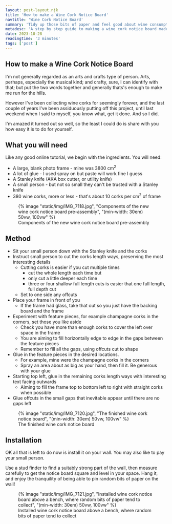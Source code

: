 ```yaml
---
layout: post-layout.njk
title: 'How to make a Wine Cork Notice Board'
navtitle: 'Wine Cork Notice Board'
summary: 'Tidy up those bits of paper and feel good about wine consumption with this easy DIY craft project'
metadesc: 'A step by step guide to making a wine cork notice board made from recycled wine corks.'
date: 2023-10-28
readingtime: '3 minutes'
tags: ['post']
---
```

## How to make a Wine Cork Notice Board

I'm not generally regarded as an arts and crafts type of person. Arts, perhaps, especially the musical kind; and crafty, sure, I can identify with that; but put the two words together and generally thats's enough to make me run for the hills.

However I've been collecting wine corks for seemingly forever, and the last couple of years I've been assiduously putting off this project, until last weekend when I said to myself, you know what, get it done. And so I did. 

I'm amazed it turned out so well, so the least I could do is share with you how easy it is to do for yourself.<!-- excerpt -->

## What you will need

Like any good online tutorial, we begin with the ingredients. You will need:

 - A large, blank photo frame - mine was 3800 cm<sup>2</sup>
 - A lot of glue - I used spray on but paste will work fine I guess
 - A Stanley knife (AKA box cutter, or utility knife)
 - A small person - but not so small they can't be trusted with a Stanley knife
 - 380 wine corks, more or less - that's about 10 corks per cm<sup>2</sup> of frame

<figure>
{% image "static/img/IMG_7118.jpg", "Components of the new wine cork notice board pre-assembly", "(min-width: 30em) 50vw, 100vw" %}
<figcaption>Components of the new wine cork notice board pre-assembly</figcaption>
</figure>

## Method

 - Sit your small person down with the Stanley knife and the corks
 - Instruct small person to cut the corks length ways, preserving the most interesting details
   - Cutting corks is easier if you cut multiple times
     - cut the whole length each time but 
     - only cut a little deeper each time
     - three or four shallow full length cuts is easier that one full length, full depth cut
   - Set to one side any offcuts
 - Place your frame in front of you
   - If the frame had glass, take that out so you just have the backing board and the frame
 - Experiment with feature pieces, for example champagne corks in the corners, set those you like aside
   - Check you have more than enough corks to cover the left over space in the frame
   - You are aiming to fill horizontally edge to edge in the gaps between the feature pieces
   - Remember to fill all the gaps, using offcuts cut to shape
 - Glue in the feature pieces in the desired locations. 
   - For example, mine were the champagne corks in the corners
   - Spray an area about as big as your hand, then fill it. Be generous with your glue
 - Starting top left, glue in the remaining corks length ways with interesting text facing outwards
   - Aiming to fill the frame top to bottom left to right with straight corks when possible
 - Glue offcuts in the small gaps that inevitable appear until there are no gaps left
 
<figure>
{% image "static/img/IMG_7120.jpg", "The finished wine cork notice board", "(min-width: 30em) 50vw, 100vw" %}
<figcaption>The finished wine cork notice board</figcaption>
</figure>

## Installation

OK all that is left to do now is install it on your wall. You may also like to pay your small person.

Use a stud finder to find a suitably strong part of the wall, then measure carefully to get the notice board square and level in your space.
Hang it, and enjoy the tranquility of being able to pin random bits of paper on the wall!

<figure>
{% image "static/img/IMG_7121.jpg", "Installed wine cork notice board above a bench, where random bits of paper tend to collect", "(min-width: 30em) 50vw, 100vw" %}
<figcaption>Installed wine cork notice board above a bench, where random bits of paper tend to collect</figcaption>
</figure>


